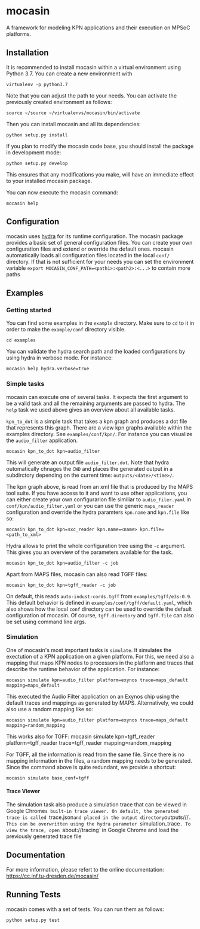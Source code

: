 mocasin
=====

A framework for modeling KPN applications and their execution on MPSoC
platforms.

Installation
------------

It is recommended to install mocasin within a virtual environment using Python
3.7. You can create a new environment with
```
virtualenv -p python3.7
```
Note that you can adjust the path to your needs. You can activate the previously created environment as follows:
```
source ~/source ~/virtualenvs/mocasin/bin/activate
```

Then you can install mocasin and all its dependencies:
```
python setup.py install
```

If you plan to modify the mocasin code base, you should install the package in
development mode:
```
python setup.py develop
```

This ensures that any modifications you make, will have an immediate effect to
your installed mocasin package.

You can now execute the mocasin command:
```
mocasin help
```

Configuration
-------------

mocasin uses [hydra](https://hydra.cc/) for its runtime configuration. The mocasin
package provides a basic set of general configuration files.
You can create your own configuration files and extend or override the default
ones. mocasin automatically loads all configuration files located in the local `conf/` directory. If that is not sufficient for your needs you can set the environment variable `export MOCASIN_CONF_PATH=<path1>:<path2>:<...>` to contain more paths

Examples
--------

### Getting started

You can find some examples in the `example` directory. Make sure to `cd` to it in order to make the `example/conf` directory visible.
```
cd examples
```

You can validate the hydra search path and the loaded configurations by using
hydra in verbose mode. For instance:
```
mocasin help hydra.verbose=true
```

### Simple tasks

mocasin can execute one of several tasks. It expects the first argument to be a
valid task and all the remaining arguments are passed to hydra.  The `help`
task we used above gives an overview about all available tasks.

`kpn_to_dot` is a simple task that takes a kpn graph and produces a dot file
that represents this graph. There are a view kpn graphs available within the examples directory. See `examples/conf/kpn/`. For instance you can visualize the `audio_filter` application.
```
mocasin kpn_to_dot kpn=audio_filter
```

This will generate an output file `audio_filter.dot`. Note that hydra
outomatically chnages the `CWD` and places the generated output in a
subdirctory depending on the current time: `outputs/<date>/<time>/`.

The kpn graph above, is read from an xml file that is produced by the MAPS tool
suite. If you have access to it and want to use other applications, you can
either create your own configurarion file similiar to `audio_filer.yaml` in
`conf/kpn/audio_filter.yaml` or you can use the generic `maps_reader`
configuration and override the hydra paramters
`kpn.name` and `kpn.file` like so:
```
mocasin kpn_to_dot kpn=sxc_reader kpn.name=<name> kpn.file=<path_to_xml>
```

Hydra allows to print the whole configuration tree using the `-c`
argument. This gives you an overview of the parameters available for the task.
```
mocasin kpn_to_dot kpn=audio_filter -c job
```

Apart from MAPS files, mocasin can also read TGFF files:
```
mocasin kpn_to_dot kpn=tgff_reader -c job
```

On default, this reads `auto-indust-cords.tgff` from `examples/tgff/e3s-0.9`.
This default behavior is defined in `examples/conf/tgff/default.yaml`, which
also shows how the local `conf` directory can be used to override the default
configuration of mocasin. Of course, `tgff.directory` and `tgff.file` can also be
set using command line args.

### Simulation

One of mocasin's most important tasks is `simulate`. It simulates the exectution
of a KPN application on a given platform. For this, we need also a mapping
that maps KPN nodes to processors in the platform and traces that describe
the runtime behavior of the application. For instance:
```
mocasin simulate kpn=audio_filter platform=exynos trace=maps_default mapping=maps_default
```

This executed the Audio Filter application on an Exynos chip using the default traces and mappings as generated by MAPS. Alternatively, we could also use a random mapping like so:

```
mocasin simulate kpn=audio_filter platform=exynos trace=maps_default mapping=random_mapping
```

This works also for TGFF:
mocasin simulate kpn=tgff_reader platform=tgff_reader trace=tgff_reader mapping=random_mapping

For TGFF, all the information is read from the same file. Since there is no
mapping information in the files, a random mapping needs to be generated. Since
the command above is quite redundant, we provide a shortcut:
```
mocasin simulate base_conf=tgff
```

#### Trace Viewer

The simulation task also produce a simulation trace that can be viewed in
Google Chrome`s built-in trace viewer. On default, the generated trace is
called `trace.json` and placed in the output directory
`outputs/<date>/<time>/`. This can be overwritten using the hydra parameter
`simulation_trace`. To view the trace, open `about://tracing` in Google Chrome
and load the previously generated trace file

Documentation
-------------

For more information, please refert to the online documentation:
https://cc.inf.tu-dresden.de/mocasin/

Running Tests
-------------

mocasin comes with a set of tests. You can run them as follows:
```
python setup.py test
```

